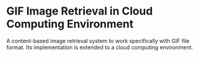 # GIF Image Retrieval in Cloud Computing Environment

A content-based image retrieval system to work specifically with GIF file format. Its implementation is extended to a cloud computing environment.
